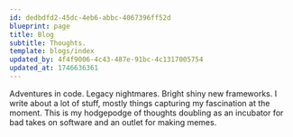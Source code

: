 ```yaml
---
id: dedbdfd2-45dc-4eb6-abbc-4067396ff52d
blueprint: page
title: Blog
subtitle: Thoughts.
template: blogs/index
updated_by: 4f4f9006-4c43-487e-91bc-4c1317005754
updated_at: 1746636361
---
```

Adventures in code. Legacy nightmares. Bright shiny new frameworks. I write about a lot of stuff, mostly things capturing my fascination at the moment. This is my hodgepodge of thoughts doubling as an incubator for bad takes on software and an outlet for making memes.